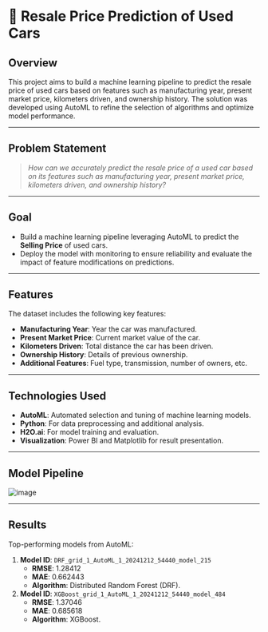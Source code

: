 # 🚗 **Resale Price Prediction of Used Cars**

## **Overview**
This project aims to build a machine learning pipeline to predict the resale price of used cars based on features such as manufacturing year, present market price, kilometers driven, and ownership history. The solution was developed using AutoML to refine the selection of algorithms and optimize model performance.

---

## **Problem Statement**
> *How can we accurately predict the resale price of a used car based on its features such as manufacturing year, present market price, kilometers driven, and ownership history?*

---

## **Goal**
- Build a machine learning pipeline leveraging AutoML to predict the **Selling Price** of used cars.
- Deploy the model with monitoring to ensure reliability and evaluate the impact of feature modifications on predictions.

---

## **Features**
The dataset includes the following key features:
- **Manufacturing Year**: Year the car was manufactured.
- **Present Market Price**: Current market value of the car.
- **Kilometers Driven**: Total distance the car has been driven.
- **Ownership History**: Details of previous ownership.
- **Additional Features**: Fuel type, transmission, number of owners, etc.

---

## **Technologies Used**
- **AutoML**: Automated selection and tuning of machine learning models.
- **Python**: For data preprocessing and additional analysis.
- **H2O.ai**: For model training and evaluation.
- **Visualization**: Power BI and Matplotlib for result presentation.

---

## **Model Pipeline**

![image](https://github.com/user-attachments/assets/c4d3c19e-d98f-4aeb-8ddf-f1a10aa1d462)


---
## **Results**
Top-performing models from AutoML:
1. **Model ID**: `DRF_grid_1_AutoML_1_20241212_54440_model_215`
   - **RMSE**: 1.28412
   - **MAE**: 0.662443
   - **Algorithm**: Distributed Random Forest (DRF).
2. **Model ID**: `XGBoost_grid_1_AutoML_1_20241212_54440_model_484`
   - **RMSE**: 1.37046
   - **MAE**: 0.685618
   - **Algorithm**: XGBoost.
